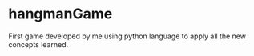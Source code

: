 # hangmanGame
First game developed  by me using python language to apply all the new concepts learned.
